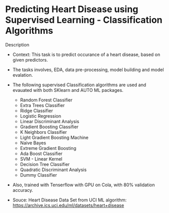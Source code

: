 # Predicting Heart Disease using Supervised Learning - Classification Algorithms
    
Description
    
* Context: This task is to predict occurance of a heart disease, based on given predictors. 
* The tasks involves, EDA, data pre-processing, model building and model evalation. 
* The following supervised Classification algorithms are used and evauated with both SKlearn and AUTO ML packages. 
 
    * Random Forest Classifier
    * Extra Trees Classifier
    * Ridge Classifier
    * Logistic Regression
    * Linear Discriminant Analysis
    * Gradient Boosting Classifier
    * K Neighbors Classifier
    * Light Gradient Boosting Machine
    * Naive Bayes
    * Extreme Gradient Boosting
    * Ada Boost Classifier
    * SVM - Linear Kernel
    * Decision Tree Classifier
    * Quadratic Discriminant Analysis
    * Dummy Classifier

* Also, trained with Tenserflow with GPU on Cola, with 80% validation accuracy.
* Souce: Heart Disease Data Set from UCI ML algorithm: https://archive.ics.uci.edu/ml/datasets/heart+disease


